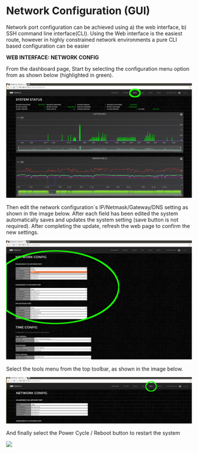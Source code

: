 # Network Configuration (GUI)

Network port configuration can be achieved using a) the web interface, b) SSH command line interface(CLI). Using the Web interface is the easiest route, however in highly constrained network environments a pure CLI based configuration can be easier

**WEB INTERFACE: NETWORK CONFIG**

From the dashboard page, Start by selecting the configuration menu option from as shown below (highlighted in green).

![](<../.gitbook/assets/image (2) (1) (1) (1) (1) (1).png>)

Then edit the network configuration\`s IP/Netmask/Gateway/DNS setting as shown in the image below. After each field has been edited the system automatically saves and updates the system setting (save button is not required). After completing the update, refresh the web page to confirm the new settings.

![](<../.gitbook/assets/image (3) (1) (1) (1) (1).png>)

Select the tools menu from the top toolbar, as shown in the image below.

![](<../.gitbook/assets/image (4) (1) (1) (1).png>)

And finally select the Power Cycle / Reboot button to restart the system

![](<../.gitbook/assets/image (6) (1) (2).png>)

